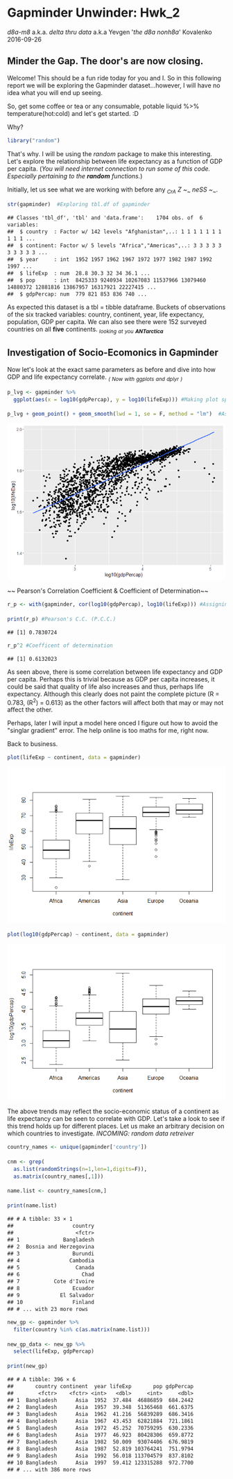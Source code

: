 Gapminder Unwinder: Hwk\_2
================
*d8a-m8* a.k.a. *delta thru data* a.k.a Yevgen '*the d8a nonh8a*' Kovalenko
2016-09-26

Minder the Gap. The door's are now closing.
-------------------------------------------

Welcome! This should be a fun ride today for you and I. So in this following report we will be exploring the Gapminder dataset...however, I will have no idea what you will end up seeing.

So, get some coffee or tea or any consumable, potable liquid %&gt;% temperature(hot:cold) and let's get started. :D

Why?

``` r
library("random")
```

That's why. I will be using the *random* package to make this interesting. Let's explore the relationship between life expectancy as a function of GDP per capita. (*You will need internet connection to run some of this code. Especially pertaining to the **random** functions.*)

Initially, let us see what we are working with before any *<sub>CrA</sub>* *Z* *~<sub>~</sub> neSS ~<sub>~</sub>*.

``` r
str(gapminder)  #Exploring tbl.df of gapminder
```

    ## Classes 'tbl_df', 'tbl' and 'data.frame':    1704 obs. of  6 variables:
    ##  $ country  : Factor w/ 142 levels "Afghanistan",..: 1 1 1 1 1 1 1 1 1 1 ...
    ##  $ continent: Factor w/ 5 levels "Africa","Americas",..: 3 3 3 3 3 3 3 3 3 3 ...
    ##  $ year     : int  1952 1957 1962 1967 1972 1977 1982 1987 1992 1997 ...
    ##  $ lifeExp  : num  28.8 30.3 32 34 36.1 ...
    ##  $ pop      : int  8425333 9240934 10267083 11537966 13079460 14880372 12881816 13867957 16317921 22227415 ...
    ##  $ gdpPercap: num  779 821 853 836 740 ...

As expected this dataset is a tbl = tibble dataframe. Buckets of observations of the six tracked variables: country, continent, year, life expectancy, population, GDP per capita. We can also see there were 152 surveyed countries on all **five** continents. *<sub>looking</sub> <sub>at</sub> <sub>you</sub> **<sub>ANTarctica</sub>***

Investigation of Socio-Ecomonics in Gapminder
---------------------------------------------

Now let's look at the exact same parameters as before and dive into how GDP and life expectancy correlate. *<sub>(</sub> <sub>Now</sub> <sub>with</sub> <sub>ggplots</sub> <sub>and</sub> <sub>dplyr</sub> <sub>)</sub>*

``` r
p_lvg <- gapminder %>% 
  ggplot(aes(x = log10(gdpPercap), y = log10(lifeExp))) #Making plot space

p_lvg + geom_point() + geom_smooth(lwd = 1, se = F, method = "lm")  #Assigning points and a trendline
```

![](hw02_Exploring-Gapminder-with-tidyverse_files/figure-markdown_github/Plot%20L%20v.%20G%20data-1.png)

~~ Pearson's Correlation Coefficient & Coefficient of Determination~~

``` r
r_p <- with(gapminder, cor(log10(gdpPercap), log10(lifeExp))) #Assigning object that is the P.C.C. of lifeExp and GDP

print(r_p) #Pearson's C.C. (P.C.C.)
```

    ## [1] 0.7830724

``` r
r_p^2 #Coefficent of determination
```

    ## [1] 0.6132023

As seen above, there is some correlation between life expectancy and GDP per capita. Perhaps this is trivial because as GDP per capita increases, it could be said that quality of life also increases and thus, perhaps life expectancy. Although this clearly does not paint the complete picture (R = 0.783, (R<sup>2</sup>) = 0.613) as the other factors will affect both that may or may not affect the other.

Perhaps, later I will input a model here onced I figure out how to avoid the "singlar gradient" error. The help online is too maths for me, right now.

Back to business.

``` r
plot(lifeExp ~ continent, data = gapminder)
```

![](hw02_Exploring-Gapminder-with-tidyverse_files/figure-markdown_github/unnamed-chunk-1-1.png)

``` r
plot(log10(gdpPercap) ~ continent, data = gapminder)
```

![](hw02_Exploring-Gapminder-with-tidyverse_files/figure-markdown_github/unnamed-chunk-1-2.png)

The above trends may reflect the socio-economic status of a continent as life expectancy can be seen to correlate with GDP. Let's take a look to see if this trend holds up for different places. Let us make an arbitrary decision on which countries to investigate. *INCOMING: random data retreiver*

``` r
country_names <- unique(gapminder['country'])

cnm <- grep(
  as.list(randomStrings(n=1,len=1,digits=F)), 
  as.matrix(country_names[,1]))

name.list <- country_names[cnm,]

print(name.list)
```

    ## # A tibble: 33 × 1
    ##                   country
    ##                    <fctr>
    ## 1              Bangladesh
    ## 2  Bosnia and Herzegovina
    ## 3                 Burundi
    ## 4                Cambodia
    ## 5                  Canada
    ## 6                    Chad
    ## 7           Cote d'Ivoire
    ## 8                 Ecuador
    ## 9             El Salvador
    ## 10                Finland
    ## # ... with 23 more rows

``` r
new_gp <- gapminder %>% 
  filter(country %in% c(as.matrix(name.list)))

new_gp_data <- new_gp %>% 
  select(lifeExp, gdpPercap)
  
print(new_gp)
```

    ## # A tibble: 396 × 6
    ##       country continent  year lifeExp       pop gdpPercap
    ##        <fctr>    <fctr> <int>   <dbl>     <int>     <dbl>
    ## 1  Bangladesh      Asia  1952  37.484  46886859  684.2442
    ## 2  Bangladesh      Asia  1957  39.348  51365468  661.6375
    ## 3  Bangladesh      Asia  1962  41.216  56839289  686.3416
    ## 4  Bangladesh      Asia  1967  43.453  62821884  721.1861
    ## 5  Bangladesh      Asia  1972  45.252  70759295  630.2336
    ## 6  Bangladesh      Asia  1977  46.923  80428306  659.8772
    ## 7  Bangladesh      Asia  1982  50.009  93074406  676.9819
    ## 8  Bangladesh      Asia  1987  52.819 103764241  751.9794
    ## 9  Bangladesh      Asia  1992  56.018 113704579  837.8102
    ## 10 Bangladesh      Asia  1997  59.412 123315288  972.7700
    ## # ... with 386 more rows
